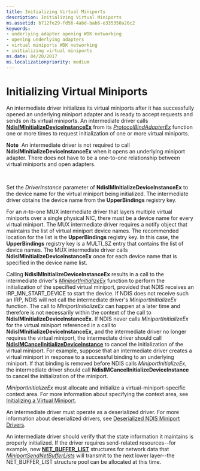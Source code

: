 ```yaml
---
title: Initializing Virtual Miniports
description: Initializing Virtual Miniports
ms.assetid: b712fe29-fd56-4abd-bab6-e335350a20c2
keywords:
- underlying adapter opening WDK networking
- opening underlying adapters
- virtual miniports WDK networking
- initializing virtual miniports
ms.date: 04/20/2017
ms.localizationpriority: medium
---
```


# Initializing Virtual Miniports





An intermediate driver initializes its virtual miniports after it has successfully opened an underlying miniport adapter and is ready to accept requests and sends on its virtual miniports. An intermediate driver calls [**NdisIMInitializeDeviceInstanceEx**](https://msdn.microsoft.com/library/windows/hardware/ff562727) from its [*ProtocolBindAdapterEx*](https://msdn.microsoft.com/library/windows/hardware/ff570220) function one or more times to request initialization of one or more virtual miniports.

**Note**  An intermediate driver is not required to call **NdisIMInitializeDeviceInstanceEx** when it opens an underlying miniport adapter. There does not have to be a one-to-one relationship between virtual miniports and open adapters.

 

Set the *DriverInstance* parameter of **NdisIMInitializeDeviceInstanceEx** to the device name for the virtual miniport being initialized. The intermediate driver obtains the device name from the **UpperBindings** registry key.

For an *n*-to-one MUX intermediate driver that layers multiple virtual miniports over a single physical NIC, there must be a device name for every virtual miniport. The MUX intermediate driver requires a notify object that maintains the list of virtual miniport device names. The recommended location for the list is the **UpperBindings** registry key. In this case, the **UpperBindings** registry key is a MULTI\_SZ entry that contains the list of device names. The MUX intermediate driver calls **NdisIMInitializeDeviceInstanceEx** once for each device name that is specified in the device name list.

Calling **NdisIMInitializeDeviceInstanceEx** results in a call to the intermediate driver's [*MiniportInitializeEx*](https://msdn.microsoft.com/library/windows/hardware/ff559389) function to perform the initialization of the specified virtual miniport, provided that NDIS receives an IRP\_MN\_START\_DEVICE to start the device. If NDIS does not receive such an IRP, NDIS will not call the intermediate driver's *MiniportInitializeEx* function. The call to *MiniportInitializeEx* can happen at a later time and therefore is not necessarily within the context of the call to **NdisIMInitializeDeviceInstanceEx**. If NDIS never calls *MiniportInitializeEx* for the virtual miniport referenced in a call to **NdisIMInitializeDeviceInstanceEx**, and the intermediate driver no longer requires the virtual miniport, the intermediate driver should call [**NdisIMCancelInitializeDeviceInstance**](https://msdn.microsoft.com/library/windows/hardware/ff562719) to cancel the initialization of the virtual miniport. For example, suppose that an intermediate driver creates a virtual miniport in response to a successful binding to an underlying miniport. If that binding is removed before NDIS calls *MiniportInitializeEx*, the intermediate driver should call **NdisIMCancelInitializeDeviceInstance** to cancel the initialization of the miniport.

*MiniportInitializeEx* must allocate and initialize a virtual-miniport-specific context area. For more information about specifying the context area, see [Initializing a Virtual Miniport](initializing-a-virtual-miniport.md).

An intermediate driver must operate as a deserialized driver. For more information about deserialized drivers, see [Deserialized NDIS Miniport Drivers](deserialized-ndis-miniport-drivers.md).

An intermediate driver should verify that the state information it maintains is properly initialized. If the driver requires send-related resources--for example, new [**NET\_BUFFER\_LIST**](https://msdn.microsoft.com/library/windows/hardware/ff568388) structures for network data that [*MiniportSendNetBufferLists*](https://msdn.microsoft.com/library/windows/hardware/ff559440) will transmit to the next lower layer--the NET\_BUFFER\_LIST structure pool can be allocated at this time.

 

 





